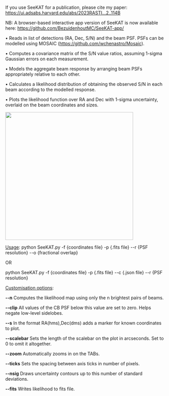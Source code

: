 <!-- # SeeKAT multibeam localiser -->
If you use SeeKAT for a publication, please cite my paper: https://ui.adsabs.harvard.edu/abs/2023RASTI...2..114B

NB: A browser-based interactive app version of SeeKAT is now available here: https://github.com/BezuidenhoutMC/SeeKAT-app/

• Reads in list of detections (RA, Dec, S/N) and the beam PSF. PSFs can be modelled using MOSAIC (https://github.com/wchenastro/Mosaic).

• Computes a covariance matrix of the S/N value ratios, assuming 1-sigma Gaussian errors on each measurement.

• Models the aggregate beam response by arranging beam PSFs appropriately relative to each other.

• Calculates a likelihood distribution of obtaining the observed S/N in each beam according to the modelled response.

• Plots the likelihood function over RA and Dec with 1-sigma uncertainty, overlaid on the beam coordinates and sizes.

<img src="https://user-images.githubusercontent.com/22096485/184672571-49ff4929-5ccf-4940-bf4c-03feb5e6b163.png" width="400">

<ins>Usage</ins>: python SeeKAT.py -f {coordinates file} -p {.fits file} --r {PSF resolution} --o {fractional overlap}

OR

python SeeKAT.py -f {coordinates file} -p {.fits file} --c {.json file} --r {PSF resolution}

<ins>Customisation options</ins>:

<b>--n</b> Computes the likelihood map using only the n brightest pairs of beams.

<b>--clip</b> All values of the CB PSF below this value are set to zero. Helps negate low-level sidelobes.

<b>--s</b> In the format RA(hms),Dec(dms) adds a marker for known coordinates to plot.

<b>--scalebar</b> Sets the length of the scalebar on the plot in arcseconds. Set to 0 to omit it altogether.

<b>--zoom</b> Automatically zooms in on the TABs.

<b>--ticks</b> Sets the spacing between axis ticks in number of pixels.

<b>--nsig</b> Draws uncertainty contours up to this number of standard deviations.

<b>--fits</b> Writes likelihood to fits file.
